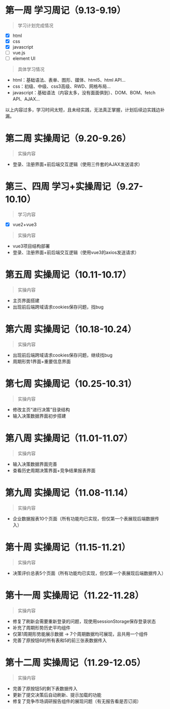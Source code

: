 # 第一周 学习周记（9.13-9.19）
> 学习计划完成情况
- [x] html
- [x] css
- [x] javascript
- [ ] vue.js
- [ ] element UI
> 具体学习情况
- html：基础语法、表单、图形、媒体、html5、html API...
- css：初级、中级、css3高级、RWD、网格布局...
- javascript：基础语法（内容太多，没有面面俱到）、DOM、BOM、fetch API、AJAX...

以上内容过多，学习时间太短，且未经实践，无法真正掌握，计划后续边实践边补漏。

# 第二周 实操周记（9.20-9.26）
> 实操内容
- 登录、注册界面+前后端交互逻辑（使用三件套的AJAX发送请求）

# 第三、四周 学习+实操周记（9.27-10.10）
> 学习内容
- [x] vue2+vue3
> 实操内容
- vue3项目结构部署
- 登录、注册界面+前后端交互逻辑（使用vue3的axios发送请求）

# 第五周 实操周记（10.11-10.17）
> 实操内容
- 主页界面搭建
- 出现前后端跨域请求cookies保存问题，找bug

# 第六周 实操周记（10.18-10.24）
> 实操内容
- 出现前后端跨域请求cookies保存问题，继续找bug
- 周期形势1界面+重要信息界面

# 第七周 实操周记（10.25-10.31）
> 实操内容
- 修改主页“进行决策”目录结构
- 输入决策数据界面初步搭建

# 第八周 实操周记（11.01-11.07）
> 实操内容
- 输入决策数据界面完善
- 查看历史周期决策界面+竞争结果报表界面

# 第九周 实操周记（11.08-11.14）
> 实操内容
- 企业数据报表10个页面（所有功能均已实现，但仅第一个表展现后端数据传入）

# 第十周 实操周记（11.15-11.21）
> 实操内容
- 决策评价总表5个页面（所有功能均已实现，但仅第一个表展现后端数据传入）

# 第十一周 实操周记（11.22-11.28）
> 实操内容
- 修复了刷新会需要重新登录的问题，现使用sessionStorage保存登录状态
- 补充了周期形势历史平均组件
- 仅第1周期形势能展示数据 → 7个周期数据均可展现，且共用一个组件
- 完善了原按钮6的所有表和5的前三张表数据传入

# 第十二周 实操周记（11.29-12.05）
> 实操内容
- 完善了原按钮5的剩下表数据传入
- 更新了提交决策后自动刷新、提示加载的功能
- 修复了竞争市场调研报告组件的展现问题（有无报告看是否订阅）
